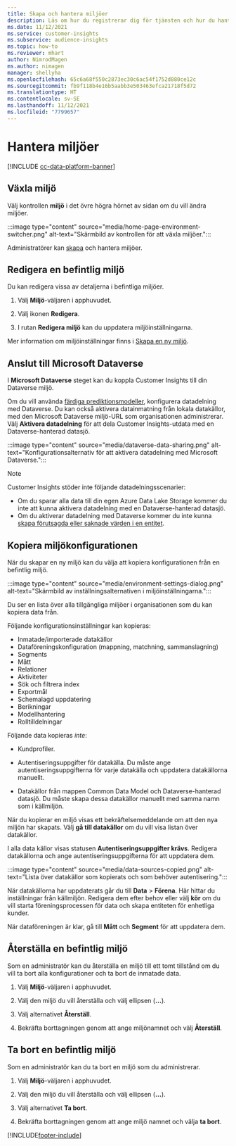 ```yaml
---
title: Skapa och hantera miljöer
description: Läs om hur du registrerar dig för tjänsten och hur du hanterar miljöer.
ms.date: 11/12/2021
ms.service: customer-insights
ms.subservice: audience-insights
ms.topic: how-to
ms.reviewer: mhart
author: NimrodMagen
ms.author: nimagen
manager: shellyha
ms.openlocfilehash: 65c6a68f550c2873ec30c6ac54f1752d880ce12c
ms.sourcegitcommit: fb9f118b4e16b5aabb3e503463efca21718f5d72
ms.translationtype: HT
ms.contentlocale: sv-SE
ms.lasthandoff: 11/12/2021
ms.locfileid: "7799657"
---
```

# <a name="manage-environments"></a>Hantera miljöer

[!INCLUDE [cc-data-platform-banner](../includes/cc-data-platform-banner.md)]

## <a name="switch-environments"></a>Växla miljö

Välj kontrollen **miljö** i det övre högra hörnet av sidan om du vill ändra miljöer.

:::image type="content" source="media/home-page-environment-switcher.png" alt-text="Skärmbild av kontrollen för att växla miljöer.":::

Administratörer kan [skapa](create-environment.md) och hantera miljöer.

## <a name="edit-an-existing-environment"></a>Redigera en befintlig miljö

Du kan redigera vissa av detaljerna i befintliga miljöer.

1.  Välj **Miljö**-väljaren i apphuvudet.

2.  Välj ikonen **Redigera**.

3. I rutan **Redigera miljö** kan du uppdatera miljöinställningarna.

Mer information om miljöinställningar finns i [Skapa en ny miljö](create-environment.md).

## <a name="connect-to-microsoft-dataverse"></a>Anslut till Microsoft Dataverse
   
I **Microsoft Dataverse** steget kan du koppla Customer Insights till din Dataverse miljö.

Om du vill använda [färdiga prediktionsmodeller](predictions-overview.md#out-of-box-models), konfigurera datadelning med Dataverse. Du kan också aktivera datainmatning från lokala datakällor, med den Microsoft Dataverse miljö-URL som organisationen administrerar. Välj **Aktivera datadelning** för att dela Customer Insights-utdata med en Dataverse-hanterad datasjö.

:::image type="content" source="media/dataverse-data-sharing.png" alt-text="Konfigurationsalternativ för att aktivera datadelning med Microsoft Dataverse.":::

> [!NOTE]
> Customer Insights stöder inte följande datadelningsscenarier:
> - Om du sparar alla data till din egen Azure Data Lake Storage kommer du inte att kunna aktivera datadelning med en Dataverse-hanterad datasjö.
> - Om du aktiverar datadelning med Dataverse kommer du inte kunna [skapa förutsagda eller saknade värden i en entitet](predictions.md).

## <a name="copy-the-environment-configuration"></a>Kopiera miljökonfigurationen

När du skapar en ny miljö kan du välja att kopiera konfigurationen från en befintlig miljö. 

:::image type="content" source="media/environment-settings-dialog.png" alt-text="Skärmbild av inställningsalternativen i miljöinställningarna.":::

Du ser en lista över alla tillgängliga miljöer i organisationen som du kan kopiera data från.

Följande konfigurationsinställningar kan kopieras:

- Inmatade/importerade datakällor
- Dataföreningskonfiguration (mappning, matchning, sammanslagning)
- Segments
- Mått
- Relationer
- Aktiviteter
- Sök och filtrera index
- Exportmål
- Schemalagd uppdatering
- Berikningar
- Modellhantering
- Rolltilldelningar

Följande data kopieras *inte*:

- Kundprofiler.
- Autentiseringsuppgifter för datakälla. Du måste ange autentiseringsuppgifterna för varje datakälla och uppdatera datakällorna manuellt.

- Datakällor från mappen Common Data Model och Dataverse-hanterad datasjö. Du måste skapa dessa datakällor manuellt med samma namn som i källmiljön.

När du kopierar en miljö visas ett bekräftelsemeddelande om att den nya miljön har skapats. Välj **gå till datakällor** om du vill visa listan över datakällor.

I alla data källor visas statusen **Autentiseringsuppgifter krävs**. Redigera datakällorna och ange autentiseringsuppgifterna för att uppdatera dem.

:::image type="content" source="media/data-sources-copied.png" alt-text="Lista över datakällor som kopierats och som behöver autentisering.":::

När datakällorna har uppdaterats går du till **Data** > **Förena**. Här hittar du inställningar från källmiljön. Redigera dem efter behov eller välj **kör** om du vill starta föreningsprocessen för data och skapa entiteten för enhetliga kunder.

När dataföreningen är klar, gå till **Mått** och **Segment** för att uppdatera dem.

## <a name="reset-an-existing-environment"></a>Återställa en befintlig miljö

Som en administratör kan du återställa en miljö till ett tomt tillstånd om du vill ta bort alla konfigurationer och ta bort de inmatade data.

1.  Välj **Miljö**-väljaren i apphuvudet. 

2.  Välj den miljö du vill återställa och välj ellipsen (**...**). 

3. Välj alternativet **Återställ**. 

4.  Bekräfta borttagningen genom att ange miljönamnet och välj **Återställ**.

## <a name="delete-an-existing-environment"></a>Ta bort en befintlig miljö

Som en administratör kan du ta bort en miljö som du administrerar.

1.  Välj **Miljö**-väljaren i apphuvudet.

2.  Välj den miljö du vill återställa och välj ellipsen (**...**). 

3. Välj alternativet **Ta bort**. 

4.  Bekräfta borttagningen genom att ange miljö namnet och välja **ta bort**.


[!INCLUDE[footer-include](../includes/footer-banner.md)]
